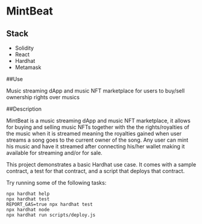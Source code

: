# MintBeat

## Stack

- Solidity
- React
- Hardhat
- Metamask


##Use

Music streaming dApp and music NFT marketplace for users to buy/sell ownership rights over musics

##Description

MintBeat is a music streaming dApp and music NFT marketplace, it allows for buying and selling music NFTs together with the the rights/royalties of the music when it is streamed meaning the royalties gained when user streams a song goes to the current owner of the song. 
Any user can mint his music and have it streamed after connecting his/her wallet making it available for streaming and/or for sale.  

This project demonstrates a basic Hardhat use case. It comes with a sample contract, a test for that contract, and a script that deploys that contract.

Try running some of the following tasks:

```shell
npx hardhat help
npx hardhat test
REPORT_GAS=true npx hardhat test
npx hardhat node
npx hardhat run scripts/deploy.js
```

